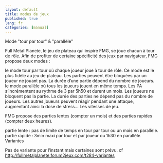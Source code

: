 ```yaml
---
layout: default
title: modes de jeux
published: true
lang: fr
categories: [manual]
---
```

Mode "tour par tour" & "parallèle"

Full Metal Planete, le jeu de plateau qui inspire FMG, se joue chacun à tour de rôle. Afin de profiter de certaine spécificité des jeux par navigateur, FMG propose deux modes :

 le mode tour par tour où chaque joueur joue à tour de rôle.
Ce mode est le plus fidèle au jeu de plateau. Les parties peuvent être bloquées par un joueur ne jouant pas. La durée d’une partie dépend du nombre de joueurs.
 le mode parallèle où tous les joueurs jouent en même temps.
Les PA s’incrémentent au rythme de 3 par 5h50 et durent un mois. Les joueurs ne bloquent pas la partie. La durée des parties ne dépend pas du nombre de joueurs. Les autres joueurs peuvent réagir pendant une attaque, augmentant ainsi la dose de stress...
Les vitesses de jeu.

FMG propose des parties lentes (compter un mois) et des parties rapides (compter deux heures).

 partie lente : pas de limite de temps en tour par tour ou un mois en parallèle.
 partie rapide : 3min maxi par tour et par joueur ou 1h30 en parallèle.
Variantes

Pas de variante pour l’instant mais certaines sont prévu.
cf http://fullmetalplanete.forum2jeux.com/t284-variantes